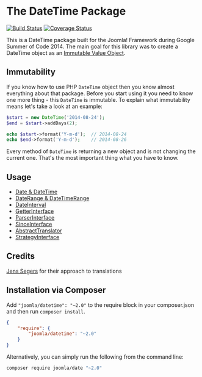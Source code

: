 # The DateTime Package
[![Build Status](https://travis-ci.org/joomla-framework/datetime.svg?branch=master)](https://travis-ci.org/joomla-framework/datetime) [![Coverage Status](https://img.shields.io/coveralls/joomla-framework/datetime.svg)](https://coveralls.io/r/joomla-framework/datetime?branch=master)

This is a DateTime package built for the Joomla! Framework during Google Summer of Code 2014.
The main goal for this library was to create a DateTime object as an [Immutable Value Object](http://magazine.joomla.org/issues/issue-july-2014/item/2111-the-value-of-value-objects).

## Immutability
If you know how to use PHP `DateTime` object then you know almost everything about that package.
Before you start using it you need to know one more thing - this `DateTime` is immutable. To explain what immutability means
let's take a look at an example:

```php
$start = new DateTime('2014-08-24');
$end = $start->addDays(2);

echo $start->format('Y-m-d');  // 2014-08-24
echo $end->format('Y-m-d');    // 2014-08-26
```

Every method of `DateTime` is returning a new object and is not changing the current one. That's the most important thing what you have to know.

## Usage
* [Date & DateTime](doc/date-and-datetime.md)
* [DateRange & DateTimeRange](doc/daterange-and-datetimerange.md)
* [DateInterval](doc/dateinterval.md)
* [GetterInterface](doc/getter.md)
* [ParserInterface](doc/parser.md)
* [SinceInterface](doc/since.md)
* [AbstractTranslator](doc/translator.md)
* [StrategyInterface](doc/strategy.md)

## Credits
[Jens Segers](http://github.com/jenssegers/laravel-date) for their approach to translations

## Installation via Composer

Add `"joomla/datetime": "~2.0"` to the require block in your composer.json and then run `composer install`.

```json
{
	"require": {
		"joomla/datetime": "~2.0"
	}
}
```

Alternatively, you can simply run the following from the command line:

```sh
composer require joomla/date "~2.0"
```
